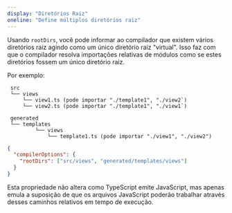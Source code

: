 ```yaml
---
display: "Diretórios Raiz"
oneline: "Define múltiplos diretórios raiz"
---
```


Usando `rootDirs`, você pode informar ao compilador que existem vários diretórios raiz agindo como um único diretório raiz "virtual".
Isso faz com que o compilador resolva importações relativas de módulos como se estes diretórios fossem um único diretório raiz.

Por exemplo:

```
 src
 └── views
     └── view1.ts (pode importar "./template1", "./view2`)
     └── view2.ts (pode importar "./template1", "./view1`)

 generated
 └── templates
         └── views
             └── template1.ts (pode importar "./view1", "./view2")
```

```json tsconfig
{
  "compilerOptions": {
    "rootDirs": ["src/views", "generated/templates/views"]
  }
}
```

Esta propriedade não altera como TypeScript emite JavaScript, mas apenas emula a suposição de que
os arquivos JavaScript poderão trabalhar através desses caminhos relativos em tempo de execução.
